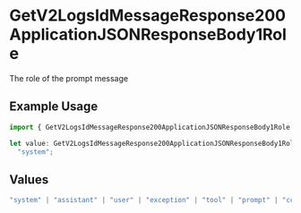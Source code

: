 # GetV2LogsIdMessageResponse200ApplicationJSONResponseBody1Role

The role of the prompt message

## Example Usage

```typescript
import { GetV2LogsIdMessageResponse200ApplicationJSONResponseBody1Role } from "orq-poc-typescript-multi-env-version/models/operations";

let value: GetV2LogsIdMessageResponse200ApplicationJSONResponseBody1Role =
  "system";
```

## Values

```typescript
"system" | "assistant" | "user" | "exception" | "tool" | "prompt" | "correction" | "expected_output"
```
